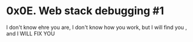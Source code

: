 # 0x0E. Web stack debugging #1

I don't know ehre you are, I don't know how you work,
but I will find you , and I WILL FIX YOU
